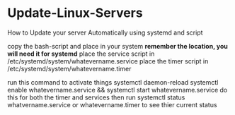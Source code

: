 # Update-Linux-Servers
How to Update your server Automatically using systemd and script

copy the bash-script and place in your system **remember the location, you will need it for systemd**
place the service script in /etc/systemd/system/whatevername.service
place the timer script in /etc/systemd/system/whatevername.timer

run this command to activate things 
systemctl daemon-reload
systemctl enable whatevername.service && systemctl start whatevername.service
do this for both the timer and services
then run systemctl status whatvername.service or whatevername.timer 
to see thier current status

